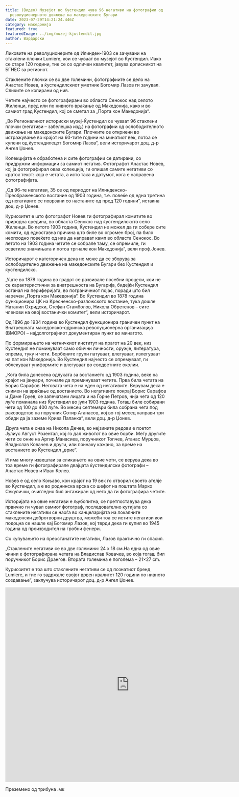 ```yaml
---
title: (Видео) Музејот во Ќустендил чува 96 негативи на фотографии од
  револуционерното движење на македонските Бугари
date: 2023-07-29T14:21:24.446Z
category: македонија
featured: true
featuredImage: ../img/muzej-kjustendil.jpg
author: Вардарски
---
```

<!--StartFragment-->

Ликовите на револуционерите од Илинден-1903 се зачувани на стаклени плочки Lumiere, кои се чуваат во музејот во Ќустендил. Иако се стари 120 години, тие се со одличен квалитет, јавува дописникот на БГНЕС за регионот.

Стаклените плочки се во две големини, фотографиите се дело на Анастас Новев, а ќустендилскиот уметник Богомир Лазов ги зачувал. Сликите се копирани од нив.

Четите најчесто се фотографирани во областа Сенокос над селото Жиленци, пред или по нивното враќање од Македонија, како и во самиот град Ќустендил, кој се сметал за „Порта кон Македонија“.

„Во Регионалниот историски музеј-Ќустендил се чуваат 96 стаклени плочки (негативи – забелешка изд.) на фотографии од ослободителното движење на македонските Бугари. Плочките се откриени во истражување во крајот на 60-тите години на минатиот век, потоа се купени од ќустендилецот Богомир Лазов“, вели историчарот доц. д-р Ангел Џонев.

Колекцијата е обработена и сите фотографии се датирани, со придружни информации за самиот негатив. Фотографот Анастас Новев, кој ја фотографирал оваа колекција, ги опишал самите негативи со краток текст: која е четата, а исто така и датумот, кога е направена фотографијата.

„Од 96-те негативи, 35 се од периодот на Илинденско-Преображенското востание од 1903 година, т.е. повеќе од една третина од негативите се поврзани со настаните од пред 120 години“, истакна доц. д-р Џонев.

Куриозитет е што фотографот Новев ги фотографирал комитите во природна средина, во областа Сенокос над ќустендилското село Жиленци. Во летото 1903 година, Ќустендил не можел да ги собере сите комити, од едноставна причина што биле во огромен број, па било неопходно повеќето од нив да направат камп во областа Сенокос. Во летото на 1903 година четите се собрале таму, се опремиле, ги осветиле знамињата и потоа тргнале кон Македонија“, вели проф.Јонев.

Историчарот е категоричен дека не може да се зборува за ослободително движење на македонските Бугари без Ќустендил и ќустендилско.

„Уште во 1878 година во градот се развивале посебни процеси, кои не се карактеристични за внатрешноста на Бугарија, бидејќи Ќустендил останал на периферијата, во пограничниот појас, поради што бил наречен „Порта кон Македонија“. Во Ќустендил во 1878 година функционира ЦК на Кресненско-разложското востание, тука дошле Натанил Охридски, Стефан Стамболов, Никола Обретенов – сите членови на овој востанички комитет“, вели историчарот.

Од 1896 до 1934 година во Ќустендил функционира граничен пункт на Внатрешната македонско-одринска револуционерна организација (ВМОРО) – најдолготрајниот документиран пункт во минатото.

По формирањето на четничкиот институт на прагот на 20 век, низ Ќустендил не поминуваат само обични личности, оружје, литература, опрема, туку и чети. Борбените групи патуваат, влегуваат, излегуваат на пат кон Македонија. Во Ќустендил најчесто се опремуваат, ги облекуваат униформите и влегуваат во соодветните околии.

„Кога била донесена одлуката за востанието од 1903 година, веќе на крајот на јануари, почнале да преминуваат четите. Прва била четата на Борис Сарафов. Неговата чета е на еден од негативите. Верувам дека е снимен на враќање од востанието. Во негативите покрај Борис Сарафов и Даме Груев, се запечатани лицата и на Ѓорче Петров, чија чета од 120 луѓе поминала низ Ќустендил во јули 1903 година. Тогаш биле собирани чети од 100 до 400 луѓе. Во месец септември била собрана чета под раководство на поручник Сотир Атанасов, кој во тој месец направи три обиди да ја заземе Крива Паланка“, вели доц. д-р Џонев.

Друга чета е онаа на Никола Дечев, во нејзините редови е поетот Јулиус Август Розентал, кој го дал животот во овие борби. Меѓу другите чети се оние на Аргир Манасиев, поручникот Топчев, Атанас Мурџов, Владислав Ковачев и други, или поинаку кажано, за време на востанието во Ќустендил „врие“.

И има многу извештаи за сликањето на овие чети, се верува дека во тоа време ги фотографирале двајцата ќустендилски фотографи – Анастас Новев и Иван Колев.

Новев е од село Коњаво, кон крајот на 19 век го отворил своето ателје во Ќустендил, а е во роднинска врска со шефот на поштата Марко Секулички, очигледно бил ангажиран од него да ги фотографира четите.

Историјата на овие негативи е љубопитна, се претпоставува дека првично ги чувал самиот фотограф, последователно кутијата со стаклените негативи се наоѓа во канцеларијата на локалните македонски добротворни друштва, можеби тоа се истите негативи кои подоцна се нашле кај Богомир Лазов, кој тврди дека ги купил во 1945 година од производител на гробни фенери.

Со купувањето на преостанатите негативи, Лазов практично ги спасил.

„Стаклените негативи се во две големини: 24 x 18 см.На една од овие чинии е фотографирана четата на Владислав Ковачев, во која тогаш бил поручникот Борис Дрангов. Втората големина е поголема – 21×27 cm.

Куриозитет е тоа што стаклените негативи се од познатиот бренд Lumiere, и тие го задржале својот врвен квалитет 120 години по нивното создавање“, заклучува историчарот доц. д-р Ангел Џонев.

<!--EndFragment-->

<iframe width="775" height="608" src="https://www.youtube.com/embed/MMTcDhcWgm8" title="Илинден-1903 г. гледан през 120-годишните стъклени плаки на Люмиер" frameborder="0" allow="accelerometer; autoplay; clipboard-write; encrypted-media; gyroscope; picture-in-picture; web-share" allowfullscreen></iframe>



Преземено од трибуна .мк